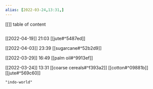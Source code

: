 ```yaml
---
alias: [2022-03-24,13:31,]
---
```

[[]]
table of content
```toc
```

[[2022-04-19]] 21:03
[[jute#^5487ed]]

[[2022-04-03]] 23:39
[[sugarcane#^52b2d9]]

[[2022-03-29]] 16:49
[[palm oil#^9913ef]]

[[2022-03-24]] 13:31
[[coarse cereals#^f393a2]]
[[cotton#^09881b]]
[[jute#^569c60]]
```query
"indo-world"
```